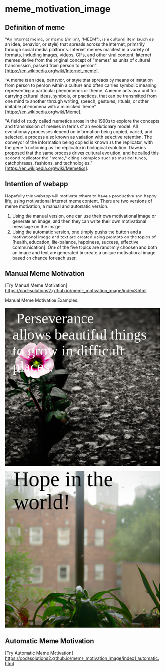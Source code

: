# meme_motivation_image

## Definition of meme
"An Internet meme, or meme (/miːm/, "MEEM"), is a cultural item (such as an idea, behavior, or style) that spreads across the Internet, primarily through social media platforms. Internet memes manifest in a variety of formats, including images, videos, GIFs, and other viral content. Internet memes derive from the original concept of "memes" as units of cultural transmission, passed from person to person" [https://en.wikipedia.org/wiki/Internet_meme]. 

"A meme is an idea, behavior, or style that spreads by means of imitation from person to person within a culture and often carries symbolic meaning representing a particular phenomenon or theme. A meme acts as a unit for carrying cultural ideas, symbols, or practices, that can be transmitted from one mind to another through writing, speech, gestures, rituals, or other imitable phenomena with a mimicked theme" [https://en.wikipedia.org/wiki/Meme]. 

"A field of study called memetics arose in the 1990s to explore the concepts and transmission of memes in terms of an evolutionary model. All evolutionary processes depend on information being copied, varied, and selected, a process also known as variation with selective retention. The conveyor of the information being copied is known as the replicator, with the gene functioning as the replicator in biological evolution. Dawkins proposed that the same process drives cultural evolution, and he called this second replicator the "meme," citing examples such as musical tunes, catchphrases, fashions, and technologies." [https://en.wikipedia.org/wiki/Memetics].

## Intention of webapp
Hopefully this webapp will motivate others to have a productive and happy life, using motivational Internet meme content. There are two versions of meme motivation, a manual and automatic version. 
1. Using the manual version, one can use their own motivational image or generate an image, and then they can write their own motivational messsage on the image.
2. Using the automatic version, one simply pushs the button and a motivational image and text are created using prompts on the topics of [health, education, life-balance, happiness, success, effective communication]. One of the five topics are randomly choosen and both an image and text are generated to create a unique motivational image based on chance for each user.


## Manual Meme Motivation 
[Try Manual Meme Motivation] https://codesolutions2.github.io/meme_motivation_image/index3.html

Manual Meme Motivation Examples:

![alt_text](perseverance.png)


![alt_text](hope_in_the_world.png)

## Automatic Meme Motivation 
[Try Automatic Meme Motivation] https://codesolutions2.github.io/meme_motivation_image/index1_automatic.html
